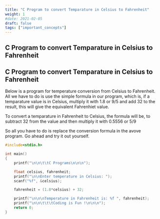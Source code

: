 ```yaml
---
title: "C Program to convert Temparature in Celsius to Fahrenheit"
weight: 1
#date: 2021-02-05
draft: false
tags: ["important_concepts"]
---
```


## C Program to convert Temparature in Celsius to Fahrenheit

## C Program to convert Temparature in Celsius to Fahrenheit

Below is a program for temperature conversion from Celsius to Fahrenheit. All we have to do is use the simple formula in our program, which is, if a temparature value is in Celsius, multiply it with 1.8 or 9/5 and add 32 to the result, this will give the equivalent Fahrenhiet value.

To convert a temparature in Fahrenheit to Celsius, the formula will be, to subtract 32 from the value and then multiply it with 0.5556 or 5/9

So all you have to do is replace the conversion formula in the avove program. Go ahead and try it out yourself.

```c
#include<stdio.h>

int main()
{
    printf("\n\n\t\tC Programs\n\n\n");

    float celsius, fahrenheit;
    printf("\n\nEnter temperature in Celsius: ");
    scanf("%f", &celsius);

    fahrenheit = (1.8*celsius) + 32;

    printf("\n\n\nTemperature in Fahrenheit is: %f ", fahrenheit);
    printf("\n\n\t\t\tCoding is Fun !\n\n\n");
    return 0;
}
```
